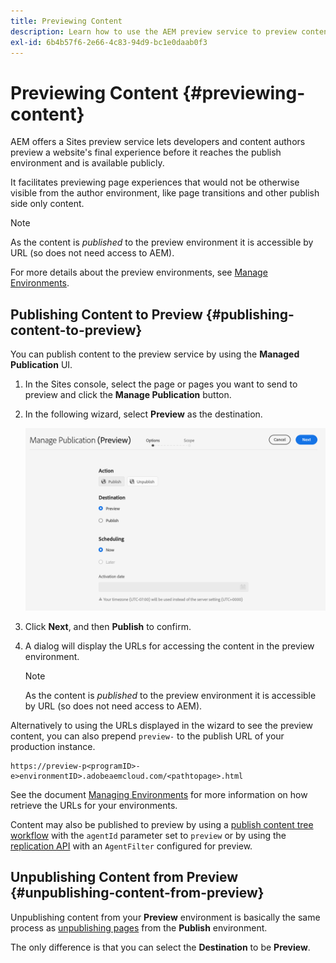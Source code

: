 ```yaml
---
title: Previewing Content
description: Learn how to use the AEM preview service to preview content before going live.
exl-id: 6b4b57f6-2e66-4c83-94d9-bc1e0daab0f3
---
```


# Previewing Content {#previewing-content}

AEM offers a Sites preview service lets developers and content authors preview a website's final experience before it reaches the publish environment and is available publicly.

It facilitates previewing page experiences that would not be otherwise visible from the author environment, like page transitions and other publish side only content. 

>[!NOTE]
>
>As the content is *published* to the preview environment it is accessible by URL (so does not need access to AEM).

For more details about the preview environments, see [Manage Environments](/help/implementing/cloud-manager/manage-environments.md#access-preview-service).

## Publishing Content to Preview {#publishing-content-to-preview}

You can publish content to the preview service by using the **Managed Publication** UI.

1. In the Sites console, select the page or pages you want to send to preview and click the **Manage Publication** button.
1. In the following wizard, select **Preview** as the destination.

   ![managed publication](/help/sites-cloud/authoring/assets/previewmanagedpublication.png)

1. Click **Next**, and then **Publish** to confirm.

1. A dialog will display the URLs for accessing the content in the preview environment.

   >[!NOTE]
   >
   >As the content is *published* to the preview environment it is accessible by URL (so does not need access to AEM).

Alternatively to using the URLs displayed in the wizard to see the preview content, you can also prepend `preview-` to the publish URL of your production instance. 

```
https://preview-p<programID>-e>environmentID>.adobeaemcloud.com/<pathtopage>.html
```

See the document [Managing Environments](/help/implementing/cloud-manager/manage-environments.md) for more information on how retrieve the URLs for your environments.

Content may also be published to preview by using a [publish content tree workflow](/help/operations/replication.md#publish-content-tree-workflow) with the `agentId` parameter set to `preview` or by using the [replication API](/help/operations/replication.md#replication-api) with an `AgentFilter` configured for preview.

## Unpublishing Content from Preview {#unpublishing-content-from-preview}

Unpublishing content from your **Preview** environment is basically the same process as [unpublishing pages](/help/sites-cloud/authoring/fundamentals/publishing-pages.md#unpublishing-pages) from the **Publish** environment. 

The only difference is that you can select the **Destination** to be **Preview**.
